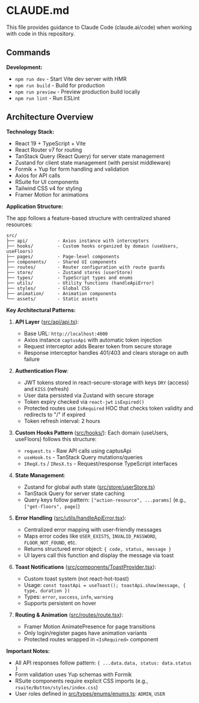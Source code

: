 # CLAUDE.md

This file provides guidance to Claude Code (claude.ai/code) when working with code in this repository.

## Commands

**Development:**
- `npm run dev` - Start Vite dev server with HMR
- `npm run build` - Build for production
- `npm run preview` - Preview production build locally
- `npm run lint` - Run ESLint

## Architecture Overview

**Technology Stack:**
- React 19 + TypeScript + Vite
- React Router v7 for routing
- TanStack Query (React Query) for server state management
- Zustand for client state management (with persist middleware)
- Formik + Yup for form handling and validation
- Axios for API calls
- RSuite for UI components
- Tailwind CSS v4 for styling
- Framer Motion for animations

**Application Structure:**

The app follows a feature-based structure with centralized shared resources:

```
src/
├── api/           - Axios instance with interceptors
├── hooks/         - Custom hooks organized by domain (useUsers, useFloors)
├── pages/         - Page-level components
├── components/    - Shared UI components
├── routes/        - Router configuration with route guards
├── store/         - Zustand stores (userStore)
├── types/         - TypeScript types and enums
├── utils/         - Utility functions (handleApiError)
├── styles/        - Global CSS
├── animation/     - Animation components
└── assets/        - Static assets
```

**Key Architectural Patterns:**

1. **API Layer** ([src/api/api.ts](src/api/api.ts)):
   - Base URL: `http://localhost:4000`
   - Axios instance `captusApi` with automatic token injection
   - Request interceptor adds Bearer token from secure storage
   - Response interceptor handles 401/403 and clears storage on auth failure

2. **Authentication Flow**:
   - JWT tokens stored in react-secure-storage with keys `DRY` (access) and `KISS` (refresh)
   - User data persisted via Zustand with secure storage
   - Token expiry checked via `react-jwt` `isExpired()`
   - Protected routes use `IsRequired` HOC that checks token validity and redirects to "/" if expired
   - Token refresh interval: 2 hours

3. **Custom Hooks Pattern** ([src/hooks/](src/hooks/)):
   Each domain (useUsers, useFloors) follows this structure:
   - `request.ts` - Raw API calls using captusApi
   - `useHook.ts` - TanStack Query mutations/queries
   - `IReqX.ts` / `IResX.ts` - Request/response TypeScript interfaces

4. **State Management**:
   - Zustand for global auth state ([src/store/userStore.ts](src/store/userStore.ts))
   - TanStack Query for server state caching
   - Query keys follow pattern: `["action-resource", ...params]` (e.g., `["get-floors", page]`)

5. **Error Handling** ([src/utils/handleApiError.tsx](src/utils/handleApiError.tsx)):
   - Centralized error mapping with user-friendly messages
   - Maps error codes like `USER_EXISTS`, `INVALID_PASSWORD`, `FLOOR_NOT_FOUND`, etc.
   - Returns structured error object: `{ code, status, message }`
   - UI layers call this function and display the message via toast

6. **Toast Notifications** ([src/components/ToastProvider.tsx](src/components/ToastProvider.tsx)):
   - Custom toast system (not react-hot-toast)
   - Usage: `const toastApi = useToast(); toastApi.show(message, { type, duration })`
   - Types: `error`, `success`, `info`, `warning`
   - Supports persistent on hover

7. **Routing & Animation** ([src/routes/route.tsx](src/routes/route.tsx)):
   - Framer Motion AnimatePresence for page transitions
   - Only login/register pages have animation variants
   - Protected routes wrapped in `<IsRequired>` component

**Important Notes:**

- All API responses follow pattern: `{ ...data.data, status: data.status }`
- Form validation uses Yup schemas with Formik
- RSuite components require explicit CSS imports (e.g., `rsuite/Button/styles/index.css`)
- User roles defined in [src/types/enums/enums.ts](src/types/enums/enums.ts): `ADMIN`, `USER`

